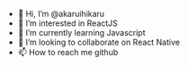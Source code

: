 - 👋 Hi, I’m @akaruihikaru
- 👀 I’m interested in ReactJS
- 🌱 I’m currently learning Javascript
- 💞️ I’m looking to collaborate on React Native
- 📫 How to reach me github

<!---
akaruihikaru/akaruihikaru is a ✨ special ✨ repository because its `README.md` (this file) appears on your GitHub profile.
You can click the Preview link to take a look at your changes.
--->
